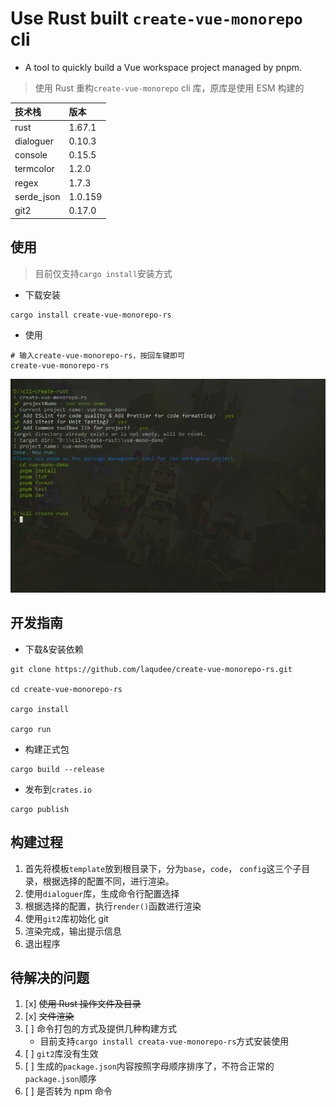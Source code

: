 # Use Rust built `create-vue-monorepo` cli

- A tool to quickly build a Vue workspace project managed by pnpm.

> 使用 Rust 重构`create-vue-monorepo` cli 库，原库是使用 ESM 构建的

| 技术栈     | 版本    |
| :--------- | :------ |
| rust       | 1.67.1  |
| dialoguer  | 0.10.3  |
| console    | 0.15.5  |
| termcolor  | 1.2.0   |
| regex      | 1.7.3   |
| serde_json | 1.0.159 |
| git2       | 0.17.0  |

## 使用

> 目前仅支持`cargo install`安装方式

- 下载安装

```shell
cargo install create-vue-monorepo-rs
```

- 使用

```shell
# 输入create-vue-monorepo-rs，按回车键即可
create-vue-monorepo-rs
```

![演示](./media/it_work.png)

## 开发指南

- 下载&安装依赖

```shell
git clone https://github.com/laqudee/create-vue-monorepo-rs.git

cd create-vue-monorepo-rs

cargo install

cargo run
```

- 构建正式包

```shell
cargo build --release
```

- 发布到`crates.io`

```shell
cargo publish
```

## 构建过程

1. 首先将模板`template`放到根目录下，分为`base`，`code`， `config`这三个子目录，根据选择的配置不同，进行渲染。
2. 使用`dialoguer`库，生成命令行配置选择
3. 根据选择的配置，执行`render()`函数进行渲染
4. 使用`git2`库初始化 git
5. 渲染完成，输出提示信息
6. 退出程序

## 待解决的问题

1. [x] ~~使用 Rust 操作文件及目录~~
2. [x] ~~文件渲染~~
3. [ ] 命令打包的方式及提供几种构建方式
   - 目前支持`cargo install creata-vue-monorepo-rs`方式安装使用
4. [ ] `git2`库没有生效
5. [ ] 生成的`package.json`内容按照字母顺序排序了，不符合正常的`package.json`顺序
6. [ ] 是否转为 npm 命令
